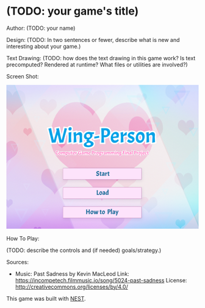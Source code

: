 # (TODO: your game's title)

Author: (TODO: your name)

Design: (TODO: In two sentences or fewer, describe what is new and interesting about your game.)

Text Drawing: (TODO: how does the text drawing in this game work? Is text precomputed? Rendered at runtime? What files or utilities are involved?)

Screen Shot:

![Screen Shot](screenshot.png)

How To Play:

(TODO: describe the controls and (if needed) goals/strategy.)

Sources: 
- Music: Past Sadness by Kevin MacLeod
Link: https://incompetech.filmmusic.io/song/5024-past-sadness
License: http://creativecommons.org/licenses/by/4.0/

This game was built with [NEST](NEST.md).

